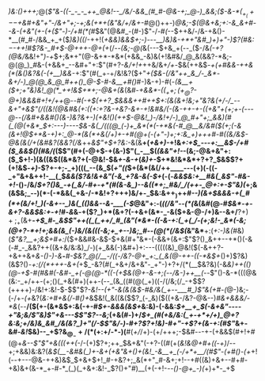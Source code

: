 _)&:()+++;_@(_$"&-((-_-_-_++_@&!--_/&/-&&_(#_#-@&-+;_@-)_&&;($-&-*($_+_(+--$+&_#_+&"+"-/&*+"+;-*+;&(+*+(&"&/+/&+-#_@()++-)_@&;-$(@&+&;+:-&_&+#--&-(+&"(+-(+($"-)-/+#(*(#_$&"(@&#_-(#-)$"-/-#_(_--$++&/-/&-+&()-*__(#_#-/&&_+_+($_)&)((_/-++!(*+&&)_&&$+;-)---__)&)&-+*+"&#_)+)+"-)$?(#&:_$-$-++!_#$?&-_#+$-@+++-_@+(+*(/--_(&;-@(_&(---$+&_+(--_($-/&_(-+?(@&/_&&!+"_)-+_$+;&*+"(@-&+*-*&*(+&&_-&)&(+!&#&/_@_&(&&?-*&;-@(@_)_#&-(+&&+_--&#+"+:$"(#+?_-&/+!+_++&/&+_/+-_$&(++&$_-+(+#&&-++&(*(&()&?&(-(+__)&&_-+:$"(#(_+-+/&!&?($+"_+($&-(/&"++_&_/-_&*-&+/-)_@(@_&_@_#++()_@-$-#-&__+#()_#-)&-+)-#(-_(&__+($+;+"&)&!_@(*_++!&$+*+;-@&+(&_(&#-_+&&*-$((_++;(+_@$?-@+)&&&#+!+/++_@-*-#(-+$(++?_$&&&++#_++$+:(&(&+!&;+"&?&(+/-/_--&+"+&$"(/((&!(@&#&(+:((+:+?&-_+&?-&+-+!&#&/(_-(&-++-+-((+&"+(+;+-(---___@--(/&#+&&#()(&-)&?&+-)(+&!()(++$-@&!_)-/&!+/-)_@_#+"+;_&&)(#(_(@(+&*_$+:-_--_)--_--$&-&(_/(((@_(-)+_&*(*(-+*&(-#_@__&/&#($_(+;(-_&(&+!_@_$+*&-+)+:_@-*(&(*+&(/+)+-+#(@+(-(+"-)+;+:&_+)+++#-#((&/&$-@&(_&(/+(&#&?(&&?(/&*++_&$"+$+?&:-_&(&__+(*+&+)-*+!&_+:+$_---+:__&$-/+#($_&&$()(#&/(_($$"(#+(-@+$-+(&-)$"(_-__$(*(&&"+!-*-(&;-@&+&"+:($_$+!-)(&((&$((&*&?+(-@&!-$&_+-&-+_(_&)+-_$+*&!&*&*+?+?_$&$$?+(+!&$_-+)_-$?+-+;-_+)(((_--(&_$(_+"((_$+(&*(&(/++____---(+)(-((-_+"&+&++!-__(_$_&&($?&!&+&"(-&_+?&-&(-$+_(-(-_&&$&:+__#&(_&$"-#&-+!-_()-/&/_$+?()&_-+(_&/-#+-+*(#(&-&_)--&((*+;_#&/_/(++-_@+:+-$"&)(_+;&(&$&;_--)(*-(-*&&(_+&-/-*&!+?+++)&/+-_$&:&$++_)+$+#_--)(&+$&&&-+(_#(*+(&/+!_)(-&+--_)&(_(()&&--&-___(-$_@&"+:-(_((/&"--(*(_&(&#(@-#_$&*-+-&+?-&&$&:+_-_+!_#-*&*&_-_+($?_)+*(&+?(-+&+(&*-_-&($+&-@-/+)&--&+/__$?+)+;_+($&+__-_+$_#-_&$$"++((_(_++/_#_(&"(*&*-((-&-+:(_+(_/-(+;&!-_&*(-&;(@+?-*+!+;&&(&_(-)&/(&(((-&;+_+--)&;_#--(@(*(/&$(_&"&*__+:(_+:-)&(_#&)(_$"&?__+;&$+#+:_/($+&&#&-&$-$+&(#+"&*-(-&&+(&+:$"$?()_&++--+*()(-&(-#_-_&&?++((&+&/&:&)_/-)(+_&&(-)&#+)+:---(((((&)_@&!($(-&++?-+&++&+*&-()-)_-&__-___#-$&?_@(/__-/((-/&?-@+_+:_(_&(@-++-((-*&$+*()+)$?&)(&$?()_-+:(/(*+++-&+(_+$_-&?(#(_+&+/&+&"-_+"-)+?+/(*(__$&?&)(-&*&)_++(()(@-_+$-#(#&#(-&#-_+(-@(@-*((-(+$&_(@+-&-+;(--/&-_)++__(--*$"()-&-*(((@&(&:-_+/++-(+;()(_+&(#+)(++-(--_(&_((#(@(_+)((-/(/&;(/_-+$$?(++++)-/&!+:&!-$-$$"$?-_&!--(*+"-*&(&(&$-#&/&(_+--___#_)$"&(+#-(_@-)&;-(-/+*-(+*&?(*&:+#+&(/-#()+*&$&!(_&((&($$?_(-_&)($($($+&-/&?-@&--)_#&+&&&/-*&_(--__/($(+-(&*&$+:&(-+-#_$+-&&&(&$+_&:&)-(-&&:_$+__+_$(*-&+*&"----+"&;&/$"&)$"+&---$$"$?--&;_(+&(#-)+/_$+_(#(+&/&:(_+-+*+/+)_@+?&:&;+/&)&_&#_/&(&?_)+"(/-$$"&/-)-#+?$?+!&)-#+"-$+$$?+(&-+:(#$"_&+-&#-_&!_$&)--_+$?&$_@_-+/(*($+:+/-*-)(__#(_+/_/+)-(+/+++;-$&#---+-(+&&$(#+!+#(@+_&*--$"$"+*&(($($++(-_/-(+)$?+;++_$&+&"(-+?-((#(+(*&!_&_@+#+((-+*_)_/--+;+&&)&:&?(_&$(__-&#&(_)+-&+(+&"&+()+(&!_-&__+_(-/+*+__/(#$"-(+#()-(+_+!(--+---@&-++&)&$_$+&+$+!_#-+&?+;_&(*+"_#-&+;+!--+#((&)+&+--#+#-+&)&+(&-*_+-#-*_(_)(_+&+:&!-_$?()+"_#_)__(+(-+!-*--()-@+_-)(*+)+*-_+$